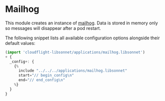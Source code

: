 # Mailhog

This module creates an instance of
[mailhog](https://github.com/mailhog/MailHog). Data is stored in memory only so
messages will disappear after a pod restart.

The following snippet lists all available configuration options alongside their default values:

```.ts
(import 'cloudflight-libsonnet/applications/mailhog.libsonnet')
+ {
  _config+: {
    {%
      include "../../../applications/mailhog.libsonnet"
      start="// begin_config\n"
      end="// end_config\n"
    %}
  }
}
```
